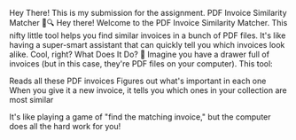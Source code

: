 Hey There! This is my submission for the assignment.
PDF Invoice Similarity Matcher 📄🔍
Hey there! Welcome to the PDF Invoice Similarity Matcher. This nifty little tool helps you find similar invoices in a bunch of PDF files. It's like having a super-smart assistant that can quickly tell you which invoices look alike. Cool, right?
What Does It Do? 🤔
Imagine you have a drawer full of invoices (but in this case, they're PDF files on your computer). This tool:

Reads all these PDF invoices
Figures out what's important in each one
When you give it a new invoice, it tells you which ones in your collection are most similar

It's like playing a game of "find the matching invoice," but the computer does all the hard work for you!